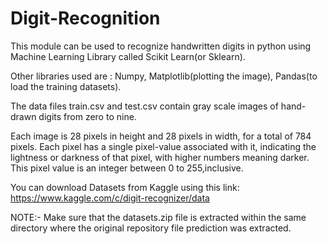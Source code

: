 # Digit-Recognition
This module can be used to recognize handwritten digits in python using Machine Learning Library called Scikit Learn(or Sklearn).
 
Other libraries used are : Numpy, Matplotlib(plotting the image), Pandas(to load the training datasets).

The data files train.csv and test.csv contain gray scale images of hand-drawn digits from zero to nine.

Each image is 28 pixels in height and 28 pixels in width, for a total of 784 pixels. Each pixel has a single pixel-value associated with it, indicating the lightness or darkness of that pixel, with higher numbers meaning darker. This pixel value is an integer between 0 to 255,inclusive.

You can download Datasets from Kaggle using this link: https://www.kaggle.com/c/digit-recognizer/data

NOTE:- Make sure that the datasets.zip file is extracted within the same directory where the original repository file prediction was extracted.
